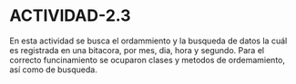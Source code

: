 # ACTIVIDAD-2.3
En esta actividad se busca el ordammiento y la busqueda de datos la cuál es registrada en una bitacora, por mes, dia, hora y segundo. Para el correcto funcinamiento se ocuparon clases y metodos de ordemamiento, así como de busqueda.